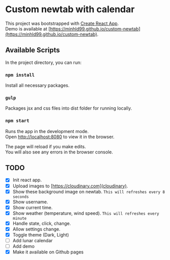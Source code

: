 # Custom newtab with calendar

This project was bootstrapped with [Create React App](https://github.com/facebook/create-react-app).\
Demo is available at [https://minhld99.github.io/custom-newtab](https://minhld99.github.io/custom-newtab).

## Available Scripts

In the project directory, you can run:

### `npm install`

Install all necessary packages.

### `gulp`

Packages jsx and css files into dist folder for running locally.

### `npm start`

Runs the app in the development mode.\
Open [http://localhost:8080](http://localhost:8080) to view it in the browser.

The page will reload if you make edits.\
You will also see any errors in the browser console.

## TODO
  - [x] Init react app.
  - [x] Upload images to [https://cloudinary.com](cloudinary).
  - [x] Show these background image on newtab. ```This will refreshes every 8 seconds```
  - [x] Show username.
  - [x] Show current time.
  - [x] Show weather (temperature, wind speed). ```This will refreshes every minute```
  - [x] Handle state, click, change.
  - [x] Allow settings change.
  - [x] Toggle theme (Dark, Light)
  - [ ] Add lunar calendar
  - [ ] Add demo
  - [x] Make it available on Github pages

